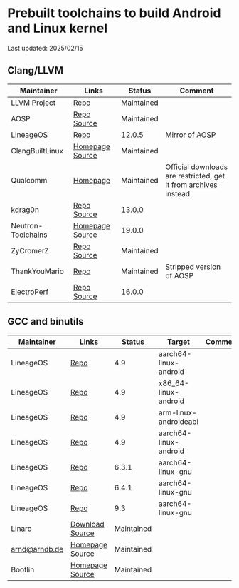 # Prebuilt toolchains to build Android and Linux kernel
Last updated: 2025/02/15
## Clang/LLVM
| Maintainer | Links | Status | Comment |
|-|-|-|-|
| LLVM Project | [Repo](https://github.com/llvm/llvm-project) | Maintained ||
| AOSP | [Repo](https://android.googlesource.com/platform/prebuilts/clang/host/linux-x86) [Source](https://android.googlesource.com/toolchain/llvm_android) | Maintained ||
| LineageOS | [Repo](https://github.com/LineageOS/android_prebuilts_clang_kernel_linux-x86_clang-r416183b) | 12.0.5 | Mirror of AOSP |
| ClangBuiltLinux | [Homepage](https://cdn.kernel.org/pub/tools/llvm) [Source](https://github.com/ClangBuiltLinux/tc-build) | Maintained ||
| Qualcomm | [Homepage](https://www.qualcomm.com/developer/software/snapdragon-llvm-compiler) | Maintained | Official downloads are restricted, get it from [archives](https://github.com/search?q=sdclang&type=repositories) instead. |
| kdrag0n | [Repo](https://github.com/kdrag0n/proton-clang) [Source](https://github.com/kdrag0n/proton-clang-build) | 13.0.0 ||
| Neutron-Toolchains | [Homepage](https://github.com/Neutron-Toolchains/clang-build-catalogue) [Source](https://github.com/kdrag0n/proton-clang-build) | 19.0.0 ||
| ZyCromerZ | [Repo](https://github.com/ZyCromerZ/Clang) [Source](https://github.com/ZyCromerZ/tc-build) | Maintained ||
| ThankYouMario | [Repo](https://gitlab.com/ThankYouMario/android_prebuilts_clang-standalone) | Maintained | Stripped version of AOSP |
| ElectroPerf | [Repo](https://gitlab.com/ElectroPerf/atom-x-clang) [Source](https://github.com/Atom-X-Devs/atom-x-tc-build) | 16.0.0 ||

## GCC and binutils
| Maintainer | Links | Status | Target | Comment |
|-|-|-|-|-|
| LineageOS | [Repo](https://github.com/LineageOS/android_prebuilts_gcc_linux-x86_aarch64_aarch64-linux-android-4.9) | 4.9 | aarch64-linux-android ||
| LineageOS | [Repo](https://github.com/LineageOS/android_prebuilts_gcc_linux-x86_x86_x86_64-linux-android-4.9) | 4.9 | x86_64-linux-android ||
| LineageOS | [Repo](https://github.com/LineageOS/android_prebuilts_gcc_linux-x86_arm_arm-linux-androideabi-4.9) | 4.9 | arm-linux-androideabi ||
| LineageOS | [Repo](https://github.com/LineageOS/android_prebuilts_gcc_linux-x86_aarch64_aarch64-linux-android-4.9) | 4.9 | aarch64-linux-android ||
| LineageOS | [Repo](https://github.com/LineageOS/android_prebuilts_gcc_linux-x86_aarch64_aarch64-linux-gnu-6.3.1) | 6.3.1 | aarch64-linux-gnu ||
| LineageOS | [Repo](https://github.com/LineageOS/android_prebuilts_gcc_linux-x86_aarch64_aarch64-linux-gnu-6.4.1) | 6.4.1 | aarch64-linux-gnu ||
| LineageOS | [Repo](https://github.com/LineageOS/android_prebuilts_gcc_linux-x86_aarch64_aarch64-linux-gnu-9.3) | 9.3 | aarch64-linux-gnu ||
| Linaro | [Download](https://releases.linaro.org/components/toolchain/binaries) [Source](https://releases.linaro.org/components/toolchain/gcc-linaro) | Maintained |||
| arnd@arndb.de | [Homepage](https://cdn.kernel.org/pub/tools/crosstool) [Source](https://cdn.kernel.org/pub/tools/crosstool/files/src) | Maintained |||
| Bootlin | [Homepage](https://toolchains.bootlin.com) [Source](https://toolchains.bootlin.com) | Maintained |||

